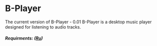 # B-Player
The current version of B-Player - 0.01
B-Player is a desktop music player designed for listening to audio tracks.
##### Requirments: ([Ru](https://github.com/steppbol/B-Player/blob/master/docs/SRS.md))
